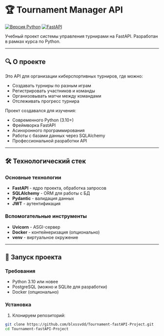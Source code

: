 # 🏆 Tournament Manager API

[![Версия Python](https://img.shields.io/badge/python-3.11-blue?style=for-the-badge&logo=python)](https://www.python.org/)
[![FastAPI](https://img.shields.io/badge/FastAPI-0.110+-green?style=for-the-badge&logo=fastapi)](https://fastapi.tiangolo.com/)

Учебный проект системы управления турнирами на FastAPI. Разработан в рамках курса по Python.

---

## 🔍 О проекте

Это API для организации киберспортивных турниров, где можно:
- Создавать турниры по разным играм
- Регистрировать участников и команды
- Организовывать матчи между командами
- Отслеживать прогресс турнира

Проект создавался для изучения:
- Современного Python (3.10+)
- Фреймворка FastAPI
- Асинхронного программирования
- Работы с базами данных через SQLAlchemy
- Профессиональной разработки API

---

## 🛠 Технологический стек

### Основные технологии
- **FastAPI** - ядро проекта, обработка запросов
- **SQLAlchemy** - ORM для работы с БД
- **Pydantic** - валидация данных
- **JWT** - аутентификация

### Вспомогательные инструменты
- **Uvicorn** - ASGI-сервер
- **Docker** - контейнеризация (опционально)
- **venv** - виртуальное окружение

---

## 🚀 Запуск проекта

### Требования
- Python 3.10 или новее
- PostgreSQL (можно и SQLite для разработки)
- Docker (опционально)

### Установка
1. Клонируем репозиторий:
```bash
git clone https://github.com/blxssvdd/Tournament-fastAPI-Project.git
cd Tournament-fastAPI-Project
